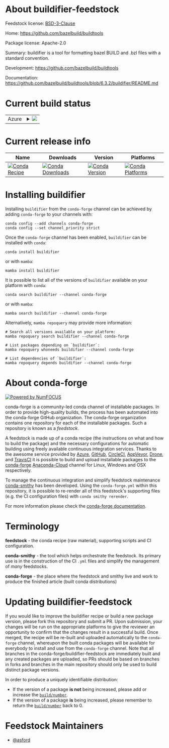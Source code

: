 About buildifier-feedstock
==========================

Feedstock license: [BSD-3-Clause](https://github.com/conda-forge/buildifier-feedstock/blob/main/LICENSE.txt)

Home: https://github.com/bazelbuild/buildtools

Package license: Apache-2.0

Summary: buildifier is a tool for formatting bazel BUILD and .bzl files with a standard convention.

Development: https://github.com/bazelbuild/buildtools

Documentation: https://github.com/bazelbuild/buildtools/blob/6.3.2/buildifier/README.md

Current build status
====================


<table>
    
  <tr>
    <td>Azure</td>
    <td>
      <details>
        <summary>
          <a href="https://dev.azure.com/conda-forge/feedstock-builds/_build/latest?definitionId=11519&branchName=main">
            <img src="https://dev.azure.com/conda-forge/feedstock-builds/_apis/build/status/buildifier-feedstock?branchName=main">
          </a>
        </summary>
        <table>
          <thead><tr><th>Variant</th><th>Status</th></tr></thead>
          <tbody><tr>
              <td>linux_64</td>
              <td>
                <a href="https://dev.azure.com/conda-forge/feedstock-builds/_build/latest?definitionId=11519&branchName=main">
                  <img src="https://dev.azure.com/conda-forge/feedstock-builds/_apis/build/status/buildifier-feedstock?branchName=main&jobName=linux&configuration=linux%20linux_64_" alt="variant">
                </a>
              </td>
            </tr><tr>
              <td>osx_64</td>
              <td>
                <a href="https://dev.azure.com/conda-forge/feedstock-builds/_build/latest?definitionId=11519&branchName=main">
                  <img src="https://dev.azure.com/conda-forge/feedstock-builds/_apis/build/status/buildifier-feedstock?branchName=main&jobName=osx&configuration=osx%20osx_64_" alt="variant">
                </a>
              </td>
            </tr><tr>
              <td>win_64</td>
              <td>
                <a href="https://dev.azure.com/conda-forge/feedstock-builds/_build/latest?definitionId=11519&branchName=main">
                  <img src="https://dev.azure.com/conda-forge/feedstock-builds/_apis/build/status/buildifier-feedstock?branchName=main&jobName=win&configuration=win%20win_64_" alt="variant">
                </a>
              </td>
            </tr>
          </tbody>
        </table>
      </details>
    </td>
  </tr>
</table>

Current release info
====================

| Name | Downloads | Version | Platforms |
| --- | --- | --- | --- |
| [![Conda Recipe](https://img.shields.io/badge/recipe-buildifier-green.svg)](https://anaconda.org/conda-forge/buildifier) | [![Conda Downloads](https://img.shields.io/conda/dn/conda-forge/buildifier.svg)](https://anaconda.org/conda-forge/buildifier) | [![Conda Version](https://img.shields.io/conda/vn/conda-forge/buildifier.svg)](https://anaconda.org/conda-forge/buildifier) | [![Conda Platforms](https://img.shields.io/conda/pn/conda-forge/buildifier.svg)](https://anaconda.org/conda-forge/buildifier) |

Installing buildifier
=====================

Installing `buildifier` from the `conda-forge` channel can be achieved by adding `conda-forge` to your channels with:

```
conda config --add channels conda-forge
conda config --set channel_priority strict
```

Once the `conda-forge` channel has been enabled, `buildifier` can be installed with `conda`:

```
conda install buildifier
```

or with `mamba`:

```
mamba install buildifier
```

It is possible to list all of the versions of `buildifier` available on your platform with `conda`:

```
conda search buildifier --channel conda-forge
```

or with `mamba`:

```
mamba search buildifier --channel conda-forge
```

Alternatively, `mamba repoquery` may provide more information:

```
# Search all versions available on your platform:
mamba repoquery search buildifier --channel conda-forge

# List packages depending on `buildifier`:
mamba repoquery whoneeds buildifier --channel conda-forge

# List dependencies of `buildifier`:
mamba repoquery depends buildifier --channel conda-forge
```


About conda-forge
=================

[![Powered by
NumFOCUS](https://img.shields.io/badge/powered%20by-NumFOCUS-orange.svg?style=flat&colorA=E1523D&colorB=007D8A)](https://numfocus.org)

conda-forge is a community-led conda channel of installable packages.
In order to provide high-quality builds, the process has been automated into the
conda-forge GitHub organization. The conda-forge organization contains one repository
for each of the installable packages. Such a repository is known as a *feedstock*.

A feedstock is made up of a conda recipe (the instructions on what and how to build
the package) and the necessary configurations for automatic building using freely
available continuous integration services. Thanks to the awesome service provided by
[Azure](https://azure.microsoft.com/en-us/services/devops/), [GitHub](https://github.com/),
[CircleCI](https://circleci.com/), [AppVeyor](https://www.appveyor.com/),
[Drone](https://cloud.drone.io/welcome), and [TravisCI](https://travis-ci.com/)
it is possible to build and upload installable packages to the
[conda-forge](https://anaconda.org/conda-forge) [Anaconda-Cloud](https://anaconda.org/)
channel for Linux, Windows and OSX respectively.

To manage the continuous integration and simplify feedstock maintenance
[conda-smithy](https://github.com/conda-forge/conda-smithy) has been developed.
Using the ``conda-forge.yml`` within this repository, it is possible to re-render all of
this feedstock's supporting files (e.g. the CI configuration files) with ``conda smithy rerender``.

For more information please check the [conda-forge documentation](https://conda-forge.org/docs/).

Terminology
===========

**feedstock** - the conda recipe (raw material), supporting scripts and CI configuration.

**conda-smithy** - the tool which helps orchestrate the feedstock.
                   Its primary use is in the construction of the CI ``.yml`` files
                   and simplify the management of *many* feedstocks.

**conda-forge** - the place where the feedstock and smithy live and work to
                  produce the finished article (built conda distributions)


Updating buildifier-feedstock
=============================

If you would like to improve the buildifier recipe or build a new
package version, please fork this repository and submit a PR. Upon submission,
your changes will be run on the appropriate platforms to give the reviewer an
opportunity to confirm that the changes result in a successful build. Once
merged, the recipe will be re-built and uploaded automatically to the
`conda-forge` channel, whereupon the built conda packages will be available for
everybody to install and use from the `conda-forge` channel.
Note that all branches in the conda-forge/buildifier-feedstock are
immediately built and any created packages are uploaded, so PRs should be based
on branches in forks and branches in the main repository should only be used to
build distinct package versions.

In order to produce a uniquely identifiable distribution:
 * If the version of a package **is not** being increased, please add or increase
   the [``build/number``](https://docs.conda.io/projects/conda-build/en/latest/resources/define-metadata.html#build-number-and-string).
 * If the version of a package **is** being increased, please remember to return
   the [``build/number``](https://docs.conda.io/projects/conda-build/en/latest/resources/define-metadata.html#build-number-and-string)
   back to 0.

Feedstock Maintainers
=====================

* [@asford](https://github.com/asford/)

